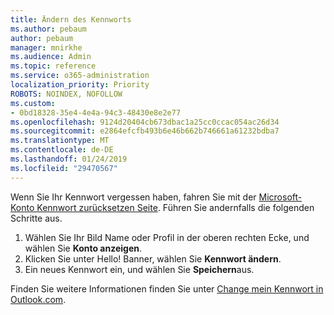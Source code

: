 ```yaml
---
title: Ändern des Kennworts
ms.author: pebaum
author: pebaum
manager: mnirkhe
ms.audience: Admin
ms.topic: reference
ms.service: o365-administration
localization_priority: Priority
ROBOTS: NOINDEX, NOFOLLOW
ms.custom:
- 0bd18328-35e4-4e4a-94c3-48430e8e2e77
ms.openlocfilehash: 9124d20404cb673dbac1a25cc0ccac054ac26d34
ms.sourcegitcommit: e2864efcfb493b6e46b662b746661a61232bdba7
ms.translationtype: MT
ms.contentlocale: de-DE
ms.lasthandoff: 01/24/2019
ms.locfileid: "29470567"
---
```

Wenn Sie Ihr Kennwort vergessen haben, fahren Sie mit der [Microsoft-Konto Kennwort zurücksetzen Seite](https://go.microsoft.com/fwlink/p/?linkid=841909). Führen Sie andernfalls die folgenden Schritte aus.
  
1. Wählen Sie Ihr Bild Name oder Profil in der oberen rechten Ecke, und wählen Sie **Konto anzeigen**.
2. Klicken Sie unter Hello! Banner, wählen Sie **Kennwort ändern**.
3. Ein neues Kennwort ein, und wählen Sie **Speichern**aus.

Finden Sie weitere Informationen finden Sie unter [Change mein Kennwort in Outlook.com](https://support.office.com/article/2138d690-811c-4545-b2f3-e4dbe80c9735.aspx).